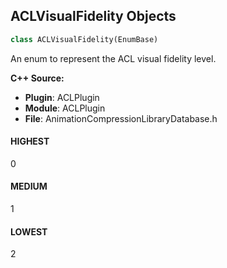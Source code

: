 ## ACLVisualFidelity Objects

```python
class ACLVisualFidelity(EnumBase)
```

An enum to represent the ACL visual fidelity level.

**C++ Source:**

- **Plugin**: ACLPlugin
- **Module**: ACLPlugin
- **File**: AnimationCompressionLibraryDatabase.h

<a id="unreal.ACLVisualFidelity.HIGHEST"></a>

#### HIGHEST

0

<a id="unreal.ACLVisualFidelity.MEDIUM"></a>

#### MEDIUM

1

<a id="unreal.ACLVisualFidelity.LOWEST"></a>

#### LOWEST

2

<a id="unreal.ProcMeshSliceCapOption"></a>